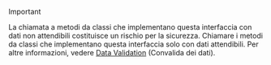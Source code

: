 > [!IMPORTANT]
> La chiamata a metodi da classi che implementano questa interfaccia con dati non attendibili costituisce un rischio per la sicurezza. Chiamare i metodi da classi che implementano questa interfaccia solo con dati attendibili. Per altre informazioni, vedere [Data Validation](https://www.owasp.org/index.php/Data_Validation) (Convalida dei dati).